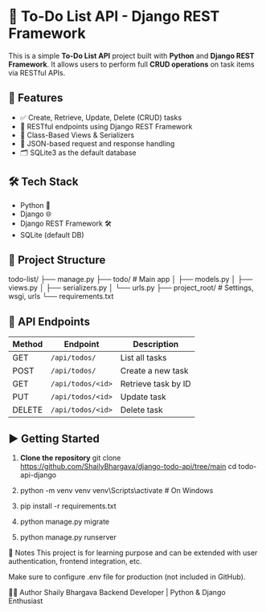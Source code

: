 # 📝 To-Do List API - Django REST Framework

This is a simple **To-Do List API** project built with **Python** and **Django REST Framework**. It allows users to perform full **CRUD operations** on task items via RESTful APIs.

## 🚀 Features

- ✅ Create, Retrieve, Update, Delete (CRUD) tasks
- 🔐 RESTful endpoints using Django REST Framework
- 🧩 Class-Based Views & Serializers
- 🔄 JSON-based request and response handling
- 🗂️ SQLite3 as the default database

## 🛠️ Tech Stack

- Python 🐍
- Django 🌐
- Django REST Framework 🛠️
- SQLite (default DB)

## 📁 Project Structure

todo-list/
├── manage.py
├── todo/ # Main app
│ ├── models.py
│ ├── views.py
│ ├── serializers.py
│ └── urls.py
├── project_root/ # Settings, wsgi, urls
└── requirements.txt


## 📡 API Endpoints

| Method | Endpoint          | Description         |
|--------|-------------------|---------------------|
| GET    | `/api/todos/`     | List all tasks      |
| POST   | `/api/todos/`     | Create a new task   |
| GET    | `/api/todos/<id>` | Retrieve task by ID |
| PUT    | `/api/todos/<id>` | Update task         |
| DELETE | `/api/todos/<id>` | Delete task         |

## ▶️ Getting Started

1. **Clone the repository**
git clone https://github.com/ShailyBhargava/django-todo-api/tree/main
cd todo-api-django

2. python -m venv venv
venv\Scripts\activate   # On Windows

3. pip install -r requirements.txt

4. python manage.py migrate

5. python manage.py runserver


📌 Notes
This project is for learning purpose and can be extended with user authentication, frontend integration, etc.

Make sure to configure .env file for production (not included in GitHub).

👩‍💻 Author
Shaily Bhargava
Backend Developer | Python & Django Enthusiast

